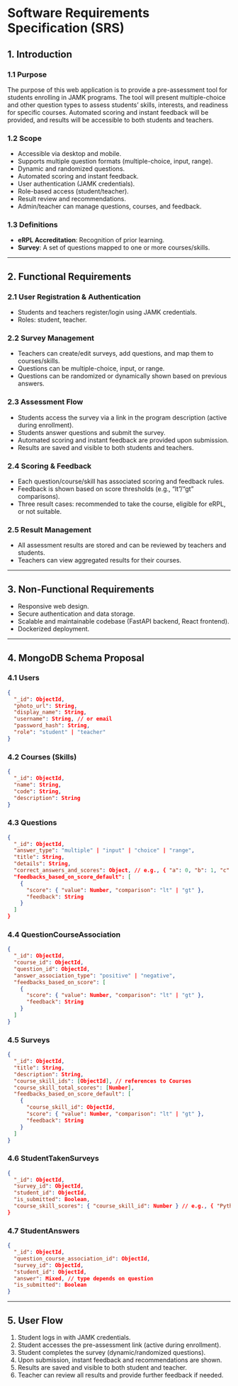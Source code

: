 # Software Requirements Specification (SRS)

## 1. Introduction

### 1.1 Purpose
The purpose of this web application is to provide a pre-assessment tool for students enrolling in JAMK programs. The tool will present multiple-choice and other question types to assess students’ skills, interests, and readiness for specific courses. Automated scoring and instant feedback will be provided, and results will be accessible to both students and teachers.

### 1.2 Scope
- Accessible via desktop and mobile.
- Supports multiple question formats (multiple-choice, input, range).
- Dynamic and randomized questions.
- Automated scoring and instant feedback.
- User authentication (JAMK credentials).
- Role-based access (student/teacher).
- Result review and recommendations.
- Admin/teacher can manage questions, courses, and feedback.

### 1.3 Definitions
- **eRPL Accreditation**: Recognition of prior learning.
- **Survey**: A set of questions mapped to one or more courses/skills.

---

## 2. Functional Requirements

### 2.1 User Registration & Authentication
- Students and teachers register/login using JAMK credentials.
- Roles: student, teacher.

### 2.2 Survey Management
- Teachers can create/edit surveys, add questions, and map them to courses/skills.
- Questions can be multiple-choice, input, or range.
- Questions can be randomized or dynamically shown based on previous answers.

### 2.3 Assessment Flow
- Students access the survey via a link in the program description (active during enrollment).
- Students answer questions and submit the survey.
- Automated scoring and instant feedback are provided upon submission.
- Results are saved and visible to both students and teachers.

### 2.4 Scoring & Feedback
- Each question/course/skill has associated scoring and feedback rules.
- Feedback is shown based on score thresholds (e.g., “lt”/“gt” comparisons).
- Three result cases: recommended to take the course, eligible for eRPL, or not suitable.

### 2.5 Result Management
- All assessment results are stored and can be reviewed by teachers and students.
- Teachers can view aggregated results for their courses.

---

## 3. Non-Functional Requirements

- Responsive web design.
- Secure authentication and data storage.
- Scalable and maintainable codebase (FastAPI backend, React frontend).
- Dockerized deployment.

---

## 4. MongoDB Schema Proposal

### 4.1 Users
```json
{
  "_id": ObjectId,
  "photo_url": String,
  "display_name": String,
  "username": String, // or email
  "password_hash": String,
  "role": "student" | "teacher"
}
```

### 4.2 Courses (Skills)
```json
{
  "_id": ObjectId,
  "name": String,
  "code": String,
  "description": String
}
```

### 4.3 Questions
```json
{
  "_id": ObjectId,
  "answer_type": "multiple" | "input" | "choice" | "range",
  "title": String,
  "details": String,
  "correct_answers_and_scores": Object, // e.g., { "a": 0, "b": 1, "c": 3 } or { "input": "Jyvaskyla" }
  "feedbacks_based_on_score_default": [
    {
      "score": { "value": Number, "comparison": "lt" | "gt" },
      "feedback": String
    }
  ]
}
```

### 4.4 QuestionCourseAssociation
```json
{
  "_id": ObjectId,
  "course_id": ObjectId,
  "question_id": ObjectId,
  "answer_association_type": "positive" | "negative",
  "feedbacks_based_on_score": [
    {
      "score": { "value": Number, "comparison": "lt" | "gt" },
      "feedback": String
    }
  ]
}
```

### 4.5 Surveys
```json
{
  "_id": ObjectId,
  "title": String,
  "description": String,
  "course_skill_ids": [ObjectId], // references to Courses
  "course_skill_total_scores": [Number],
  "feedbacks_based_on_score_default": [
    {
      "course_skill_id": ObjectId,
      "score": { "value": Number, "comparison": "lt" | "gt" },
      "feedback": String
    }
  ]
}
```

### 4.6 StudentTakenSurveys
```json
{
  "_id": ObjectId,
  "survey_id": ObjectId,
  "student_id": ObjectId,
  "is_submitted": Boolean,
  "course_skill_scores": { "course_skill_id": Number } // e.g., { "Python": 25, "IoT": 10 }
}
```

### 4.7 StudentAnswers
```json
{
  "_id": ObjectId,
  "question_course_association_id": ObjectId,
  "survey_id": ObjectId,
  "student_id": ObjectId,
  "answer": Mixed, // type depends on question
  "is_submitted": Boolean
}
```

---

## 5. User Flow

1. Student logs in with JAMK credentials.
2. Student accesses the pre-assessment link (active during enrollment).
3. Student completes the survey (dynamic/randomized questions).
4. Upon submission, instant feedback and recommendations are shown.
5. Results are saved and visible to both student and teacher.
6. Teacher can review all results and provide further feedback if needed.
